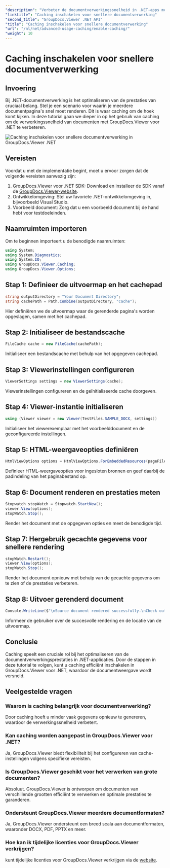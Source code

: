 ```yaml
---
"description": "Verbeter de documentverwerkingssnelheid in .NET-apps met GroupDocs.Viewer door gebruik te maken van caching. Optimaliseer moeiteloos de prestaties."
"linktitle": "Caching inschakelen voor snellere documentverwerking"
"second_title": "GroupDocs.Viewer .NET API"
"title": "Caching inschakelen voor snellere documentverwerking"
"url": "/nl/net/advanced-usage-caching/enable-caching/"
"weight": 10
---
```


# Caching inschakelen voor snellere documentverwerking

## Invoering
Bij .NET-documentverwerking is het optimaliseren van de prestaties van cruciaal belang. Stel je een scenario voor waarin je meerdere documentpagina's snel moet renderen. Dit is waar caching om de hoek komt kijken. In deze tutorial gaan we dieper in op het gebruik van caching om de verwerkingssnelheid van documenten met GroupDocs.Viewer voor .NET te verbeteren.

![Caching inschakelen voor snellere documentverwerking in GroupDocs.Viewer .NET](/viewer/advanced-usage/enable-caching-faster-document-processing-img.png)

## Vereisten
Voordat u met de implementatie begint, moet u ervoor zorgen dat de volgende vereisten aanwezig zijn:
1. GroupDocs.Viewer voor .NET SDK: Download en installeer de SDK vanaf de [GroupDocs.Viewer-website](https://releases.groupdocs.com/viewer/net/).
2. Ontwikkelomgeving: Stel uw favoriete .NET-ontwikkelomgeving in, bijvoorbeeld Visual Studio.
3. Voorbeeld document: Zorg dat u een voorbeeld document bij de hand hebt voor testdoeleinden.

## Naamruimten importeren
Om te beginnen importeert u de benodigde naamruimten:
```csharp
using System;
using System.Diagnostics;
using System.IO;
using GroupDocs.Viewer.Caching;
using GroupDocs.Viewer.Options;
```

## Stap 1: Definieer de uitvoermap en het cachepad
```csharp
string outputDirectory = "Your Document Directory";
string cachePath = Path.Combine(outputDirectory, "cache");
```
Hier definiëren we de uitvoermap waar de gerenderde pagina's worden opgeslagen, samen met het cachepad.
## Stap 2: Initialiseer de bestandscache
```csharp
FileCache cache = new FileCache(cachePath);
```
Initialiseer een bestandscache met behulp van het opgegeven cachepad.
## Stap 3: Viewerinstellingen configureren
```csharp
ViewerSettings settings = new ViewerSettings(cache);
```
Viewerinstellingen configureren en de geïnitialiseerde cache doorgeven.
## Stap 4: Viewer-instantie initialiseren
```csharp
using (Viewer viewer = new Viewer(TestFiles.SAMPLE_DOCX, settings))
```
Initialiseer het viewerexemplaar met het voorbeelddocument en de geconfigureerde instellingen.
## Stap 5: HTML-weergaveopties definiëren
```csharp
HtmlViewOptions options = HtmlViewOptions.ForEmbeddedResources(pageFilePathFormat);
```
Definieer HTML-weergaveopties voor ingesloten bronnen en geef daarbij de padindeling van het paginabestand op.
## Stap 6: Document renderen en prestaties meten
```csharp
Stopwatch stopWatch = Stopwatch.StartNew();
viewer.View(options);
stopWatch.Stop();
```
Render het document met de opgegeven opties en meet de benodigde tijd.
## Stap 7: Hergebruik gecachte gegevens voor snellere rendering
```csharp
stopWatch.Restart();
viewer.View(options);
stopWatch.Stop();
```
Render het document opnieuw met behulp van de gecachte gegevens om te zien of de prestaties verbeteren.
## Stap 8: Uitvoer gerenderd document
```csharp
Console.WriteLine($"\nSource document rendered successfully.\nCheck output in {outputDirectory}.");
```
Informeer de gebruiker over de succesvolle rendering en de locatie van de uitvoermap.

## Conclusie
Caching speelt een cruciale rol bij het optimaliseren van de documentverwerkingsprestaties in .NET-applicaties. Door de stappen in deze tutorial te volgen, kunt u caching efficiënt inschakelen in GroupDocs.Viewer voor .NET, waardoor de documentweergave wordt versneld.
## Veelgestelde vragen
### Waarom is caching belangrijk voor documentverwerking?
Door caching hoeft u minder vaak gegevens opnieuw te genereren, waardoor de verwerkingssnelheid verbetert.
### Kan caching worden aangepast in GroupDocs.Viewer voor .NET?
Ja, GroupDocs.Viewer biedt flexibiliteit bij het configureren van cache-instellingen volgens specifieke vereisten.
### Is GroupDocs.Viewer geschikt voor het verwerken van grote documenten?
Absoluut. GroupDocs.Viewer is ontworpen om documenten van verschillende grootten efficiënt te verwerken en optimale prestaties te garanderen.
### Ondersteunt GroupDocs.Viewer meerdere documentformaten?
Ja, GroupDocs.Viewer ondersteunt een breed scala aan documentformaten, waaronder DOCX, PDF, PPTX en meer.
### Hoe kan ik tijdelijke licenties voor GroupDocs.Viewer verkrijgen?
kunt tijdelijke licenties voor GroupDocs.Viewer verkrijgen via de [website](https://purchase.groupdocs.com/temporary-license/).